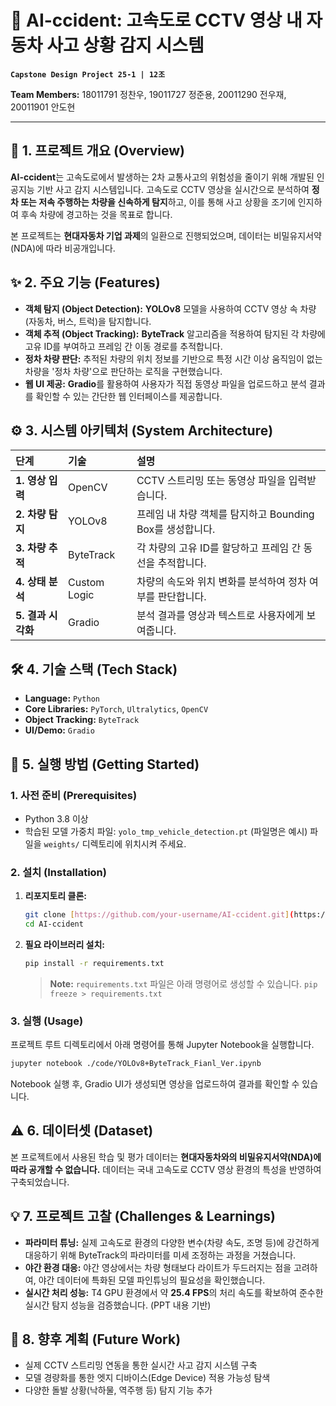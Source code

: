 # 🚗 AI-ccident: 고속도로 CCTV 영상 내 자동차 사고 상황 감지 시스템

**`Capstone Design Project 25-1 | 12조`**

**Team Members:** 18011791 정찬우, 19011727 정준용, 20011290 전우재, 20011901 안도현

---

## 📜 1. 프로젝트 개요 (Overview)

**AI-ccident**는 고속도로에서 발생하는 2차 교통사고의 위험성을 줄이기 위해 개발된 인공지능 기반 사고 감지 시스템입니다. 고속도로 CCTV 영상을 실시간으로 분석하여 **정차 또는 저속 주행하는 차량을 신속하게 탐지**하고, 이를 통해 사고 상황을 조기에 인지하여 후속 차량에 경고하는 것을 목표로 합니다.

본 프로젝트는 **현대자동차 기업 과제**의 일환으로 진행되었으며, 데이터는 비밀유지서약(NDA)에 따라 비공개입니다.

## ✨ 2. 주요 기능 (Features)

* **객체 탐지 (Object Detection):** **YOLOv8** 모델을 사용하여 CCTV 영상 속 차량(자동차, 버스, 트럭)을 탐지합니다.
* **객체 추적 (Object Tracking):** **ByteTrack** 알고리즘을 적용하여 탐지된 각 차량에 고유 ID를 부여하고 프레임 간 이동 경로를 추적합니다.
* **정차 차량 판단:** 추적된 차량의 위치 정보를 기반으로 특정 시간 이상 움직임이 없는 차량을 '정차 차량'으로 판단하는 로직을 구현했습니다.
* **웹 UI 제공:** **Gradio**를 활용하여 사용자가 직접 동영상 파일을 업로드하고 분석 결과를 확인할 수 있는 간단한 웹 인터페이스를 제공합니다.

## ⚙️ 3. 시스템 아키텍처 (System Architecture)



| 단계 | 기술 | 설명 |
| :--- | :--- | :--- |
| **1. 영상 입력** | OpenCV | CCTV 스트리밍 또는 동영상 파일을 입력받습니다. |
| **2. 차량 탐지** | YOLOv8 | 프레임 내 차량 객체를 탐지하고 Bounding Box를 생성합니다. |
| **3. 차량 추적** | ByteTrack | 각 차량의 고유 ID를 할당하고 프레임 간 동선을 추적합니다. |
| **4. 상태 분석** | Custom Logic | 차량의 속도와 위치 변화를 분석하여 정차 여부를 판단합니다. |
| **5. 결과 시각화** | Gradio | 분석 결과를 영상과 텍스트로 사용자에게 보여줍니다. |

## 🛠️ 4. 기술 스택 (Tech Stack)

* **Language:** `Python`
* **Core Libraries:** `PyTorch`, `Ultralytics`, `OpenCV`
* **Object Tracking:** `ByteTrack`
* **UI/Demo:** `Gradio`

## 🚀 5. 실행 방법 (Getting Started)

### 1. 사전 준비 (Prerequisites)

* Python 3.8 이상
* 학습된 모델 가중치 파일: `yolo_tmp_vehicle_detection.pt` (파일명은 예시) 파일을 `weights/` 디렉토리에 위치시켜 주세요.

### 2. 설치 (Installation)

1.  **리포지토리 클론:**
    ```bash
    git clone [https://github.com/your-username/AI-ccident.git](https://github.com/your-username/AI-ccident.git)
    cd AI-ccident
    ```

2.  **필요 라이브러리 설치:**
    ```bash
    pip install -r requirements.txt
    ```
    > **Note:** `requirements.txt` 파일은 아래 명령어로 생성할 수 있습니다.
    > `pip freeze > requirements.txt`

### 3. 실행 (Usage)

프로젝트 루트 디렉토리에서 아래 명령어를 통해 Jupyter Notebook을 실행합니다.
```bash
jupyter notebook ./code/YOLOv8+ByteTrack_Fianl_Ver.ipynb
```
Notebook 실행 후, Gradio UI가 생성되면 영상을 업로드하여 결과를 확인할 수 있습니다.

## ⚠️ 6. 데이터셋 (Dataset)

본 프로젝트에서 사용된 학습 및 평가 데이터는 **현대자동차와의 비밀유지서약(NDA)에 따라 공개할 수 없습니다.** 데이터는 국내 고속도로 CCTV 영상 환경의 특성을 반영하여 구축되었습니다.

## 💡 7. 프로젝트 고찰 (Challenges & Learnings)

* **파라미터 튜닝:** 실제 고속도로 환경의 다양한 변수(차량 속도, 조명 등)에 강건하게 대응하기 위해 ByteTrack의 파라미터를 미세 조정하는 과정을 거쳤습니다.
* **야간 환경 대응:** 야간 영상에서는 차량 형태보다 라이트가 두드러지는 점을 고려하여, 야간 데이터에 특화된 모델 파인튜닝의 필요성을 확인했습니다.
* **실시간 처리 성능:** T4 GPU 환경에서 약 **25.4 FPS**의 처리 속도를 확보하여 준수한 실시간 탐지 성능을 검증했습니다. (PPT 내용 기반)

## 🎯 8. 향후 계획 (Future Work)

* 실제 CCTV 스트리밍 연동을 통한 실시간 사고 감지 시스템 구축
* 모델 경량화를 통한 엣지 디바이스(Edge Device) 적용 가능성 탐색
* 다양한 돌발 상황(낙하물, 역주행 등) 탐지 기능 추가
